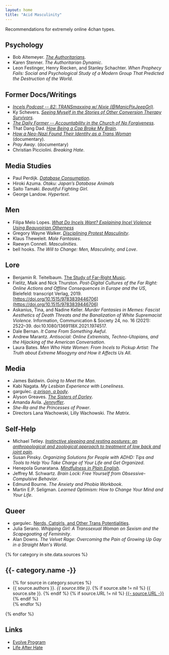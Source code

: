 ```yaml
---
layout: home
title: "Acid Masculinity"
---
```


Recommendations for extremely online 4chan types.

## Psychology

+ Bob Altemeyer. [*The Authoritarians*](https://theauthoritarians.org/).
+ Karen Stenner. *The Authoritarian Dynamic*.
+ Leon Festinger, Henry Riecken, and Stanley Schachter. *When Prophecy Fails: Social and Psychological Study of a Modern Group That Predicted the Destruction of the World*.
<!-- + Martin Kantor. *Distancing: Avoidant Personality Disorder*. -->

## Former Docs/Writings

+ [*Incels Podcast -- 82: TRANSmaxxing w/ Nixie (@ManicPixJeepGrl)*](https://www.spreaker.com/user/16630550/emastered-ep82parta).
+ Ky Schevers. [*Seeing Myself in the Stories of Other Conversion Therapy Survivors*](https://reclaimingtrans.com/2022/03/06/seeing-myself-in-the-stories-of-other-conversion-therapy-survivors/).
+ [*The Daily Former -- Accountability in the Church of No Forgiveness*](https://www.buzzsprout.com/2163760/13023245-accountability-in-the-church-of-no-forgiveness).
+ That Dang Dad. [*How Being a Cop Broke My Brain*](https://youtu.be/_nl5zMIwcmQ).
+ [*How a Neo-Nazi Found Their Identity as a Trans Woman*](https://video.vice.com/en_us/video/vice-how-a-neo-nazi-found-their-identity-as-a-trans-woman/5b34c997be4077208b663b2e) (documentary).
+ *Pray Away*. (documentary)
+ Christian Picciolini. *Breaking Hate*.

## Media Studies

+ Paul Perdijk. [*Database Consumption*](https://jmpc-utokyo.com/keyword/database-consumption/).
+ Hiroki Azuma. *Otaku: Japan’s Database Animals*
+ Saito Tamaki. *Beautiful Fighting Girl*.
+ George Landow. *Hypertext*.

## Men

+ Filipa Melo Lopes. [*What Do Incels Want? Explaining Incel Violence Using Beauvoirian Otherness*](https://www.cambridge.org/core/journals/hypatia/article/what-do-incels-want-explaining-incel-violence-using-beauvoirian-otherness/41705602E4C9B814BEEAE7825233BBD2)
+ Gregory Wayne Walker. [*Disciplining Protest Masculinity*](https://doi.org/10.1177/1097184X05284217).
+ Klaus Theweleit. *Male Fantasies*.
+ Raewyn Connell. *Masculinities*.
+ bell hooks. *The Will to Change: Men, Masculinity, and Love*.

## Lore

+ Benjamin R. Teitelbaum. [The Study of Far-Right Music](https://musicresearchannual.org/teitelbaum-the-study-of-far-right-music/).
+ Fielitz, Maik and Nick Thurston. *Post-Digital Cultures of the Far Right: Online Actions and Offline Consequences in Europe and the US*, Bielefeld: transcript Verlag, 2019. [https://doi.org/10.1515/9783839446706](https://doi.org/10.1515/9783839446706)
+ Askanius, Tina, and Nadine Keller. *Murder Fantasies in Memes: Fascist Aesthetics of Death Threats and the Banalization of White Supremacist Violence.* Information, Communication & Society 24, no. 16 (2021): 2522–39. doi:10.1080/1369118X.2021.1974517.
+ Dale Bernan. *It Came From Something Awful*.
+ Andrew Marantz. *Antisocial: Online Extremists, Techno-Utopians, and the Hijacking of the American Conversation*.
+ Laura Bates. *Men Who Hate Women: From Incels to Pickup Artist: The Truth about Extreme Misogyny and How it Affects Us All*.

<!-- ## Far-Right Canon -->

<!-- + J. R. R. Tolkien. *The Lord of the Rings* -->
<!-- + Andrew Anglin. [*A Normie's Guide to the Alt-Right*](https://web.archive.org/web/20231210135756/https://dailystormer.in/a-normies-guide-to-the-alt-right/). -->
<!-- + Andrew Mac Donald (William Pierce). [*The Turner Diaries*](https://archive.org/details/the-turner-diaries-andrew-mac-donald-william-pierce). -->

## Media

+ James Baldwin. *Going to Meet the Man*.
+ Kabi Nagata. *My Lesbian Experience with Loneliness*.
+ gargulec. [*a prison, a body*](https://forums.sufficientvelocity.com/threads/a-prison-a-body-nsfw.63933/).
+ Alyson Greaves. [*The Sisters of Dorley*](https://www.scribblehub.com/series/421879/the-sisters-of-dorley/).
+ Amanda Avila. [*Jennyffer*](https://youtu.be/a4-0YUQcca8).
+ *She-Ra and the Princesses of Power*.
+ Directors Lana Wachowski, Lilly Wachowski. *The Matrix*.

## Self-Help

+ Michael Tetley. [*Instinctive sleeping and resting postures: an anthropological and zoological approach to treatment of low back and joint pain*](https://www.ncbi.nlm.nih.gov/pmc/articles/PMC1119282/).
+ Susan Pinsky. *Organizing Solutions for People with ADHD: Tips and Tools to Help You Take Charge of Your Life and Get Organized*.
+ Henepola Gunaratana. [*Mindfulness in Plain English*](https://www.vipassana.com/meditation/mindfulness_in_plain_english.html).
+ Jeffrey M. Schwartz. *Brain Lock: Free Yourself from Obsessive-Compulsive Behavior*.
+ Edmund Bourne. *The Anxiety and Phobia Workbook*.
+ Martin E.P. Seligman. *Learned Optimism: How to Change Your Mind and Your Life*.

## Queer

<!-- + After Trans Studies -->
+ gargulec. [Nerds, Catgirls, and Other Trans Potentialities](https://forums.sufficientvelocity.com/threads/nerds-catgirls-and-other-trans-potentialities-now-revised.104346/).
+ Julia Serano. *Whipping Girl: A Transsexual Woman on Sexism and the Scapegoating of Femininity*.
+ Alan Downs. *The Velvet Rage: Overcoming the Pain of Growing Up Gay in a Straight Man's World*.
<!-- Little Miss Dysphoria -->
<!-- An Essay about Transgender Women and Madness -->
<!-- by Leah Tigers -->
<!-- http://www.trickymothernature.com/littlemissdysphoria.html -->

<!-- ## Mad -->
<!-- Seko, Yukari; Kikuchi, Minako (2023). Mentally Ill and Cute as Hell: Menhera Girls and Portrayals of Self-Injury in Japanese Popular Culture. Toronto Metropolitan University. Journal contribution. https://doi.org/10.32920/21950459.v1  -->

<!-- + Albert Camus. *The Rebel*. -->
<!-- + Max Stirner. The Unique and Its Property -->
{% for category in site.data.sources %}
<h2>{{- category.name -}}</h2>
<ul>
{% for source in category.sources %}
  <li>
    {{ source.authors }}.
    <i>{{ source.title }}</i>.
    {% if source.site != nil %}
    {{ source.site }}.
    {% endif %}
    {% if source.URL != nil %}
    <a href="{{- source.URL -}}">{{- source.URL -}}</a>
    {% endif %}
  </li>
{% endfor %}
</ul>
{% endfor %}

## Links

+ [Evolve Program](https://evolveprogram.ca)
+ [Life After Hate](https://lifeafterhate.org)
